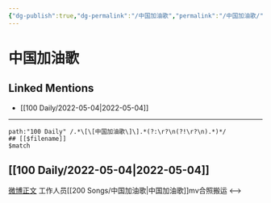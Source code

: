 ```yaml
---
{"dg-publish":true,"dg-permalink":"/中国加油歌","permalink":"/中国加油歌/"}
---
```


# 中国加油歌

## Linked Mentions
- [[100 Daily/2022-05-04\|2022-05-04]]


---

```expander
path:"100 Daily" /.*\[\[中国加油歌\]\].*(?:\r?\n(?!\r?\n).*)*/
## [[$filename]]
$match
```
## [[100 Daily/2022-05-04\|2022-05-04]]
[微博正文](https://m.weibo.cn/6335059267/4765424023504184) 工作人员[[200 Songs/中国加油歌\|中国加油歌]]mv合照搬运
<-->